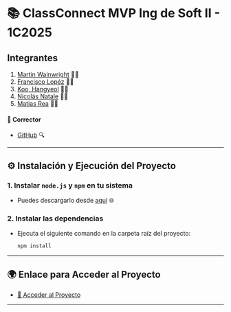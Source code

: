 # 📚 ClassConnect MVP Ing de Soft II - 1C2025

##  Integrantes

1. [Martin Wainwright](https://github.com/wain02) 👨‍💻
2. [Francisco Lopéz](https://github.com/franciscoL0pez) 👨‍💻
3. [Koo, Hangyeol](https://github.com/claudekoo) 👨‍💻
4. [Nicolás Natale](https://github.com/Igris-1) 👨‍💻
5. [Matias Rea](https://github.com/immlacrea) 👨‍💻

#### 📝 Corrector
- [GitHub](https://github.com/) 🔍

---

## ⚙️ Instalación y Ejecución del Proyecto

### 1. Instalar `node.js` y `npm` en tu sistema
   - Puedes descargarlo desde [aquí](https://nodejs.org/en/download/package-manager) 🌐

### 2. Instalar las dependencias
   - Ejecuta el siguiente comando en la carpeta raíz del proyecto:
     ```bash
     npm install
     ```

---

## 🌍 Enlace para Acceder al Proyecto

- [🔗 Acceder al Proyecto](<inserte enlace aquí>)

---


